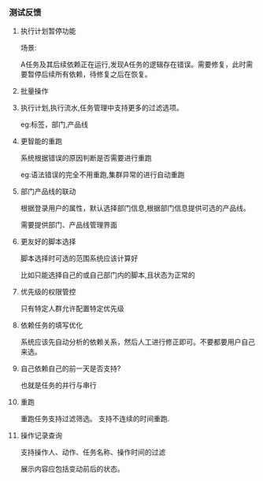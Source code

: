 
### 测试反馈

1. 执行计划暂停功能

	场景:
	
	A任务及其后续依赖正在运行,发现A任务的逻辑存在错误。需要修复，此时需要暂停后续所有依赖，待修复之后在恢复。


2. 批量操作


3. 执行计划,执行流水,任务管理中支持更多的过滤选项。

	eg:标签，部门,产品线


4. 更智能的重跑

	系统根据错误的原因判断是否需要进行重跑
	
	eg:语法错误的完全不用重跑,集群异常的进行自动重跑


5. 部门产品线的联动

	根据登录用户的属性，默认选择部门信息,根据部门信息提供可选的产品线。
	
	需要提供部门、产品线管理界面

6. 更友好的脚本选择
	
	脚本选择时可选的范围系统应该计算好
	
	比如只能选择自己的或自己部门内的脚本,且状态为正常的
	
	
7. 优先级的权限管控

	只有特定人群允许配置特定优先级

8. 依赖任务的填写优化

	系统应该先自动分析的依赖关系，然后人工进行修正即可。不要都要用户自己来选。

9. 自己依赖自己的前一天是否支持?

    也就是任务的并行与串行


10. 重跑

	重跑任务支持过滤筛选。
	支持不连续的时间重跑.

13. 操作记录查询

    支持操作人、动作、任务名称、操作时间的过滤
    
	展示内容应包括变动前后的状态。


